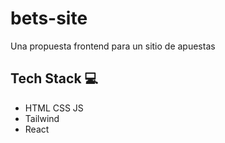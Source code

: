 # bets-site
Una propuesta frontend para un sitio de apuestas

## Tech Stack 💻
 
- HTML CSS JS
- Tailwind
- React
